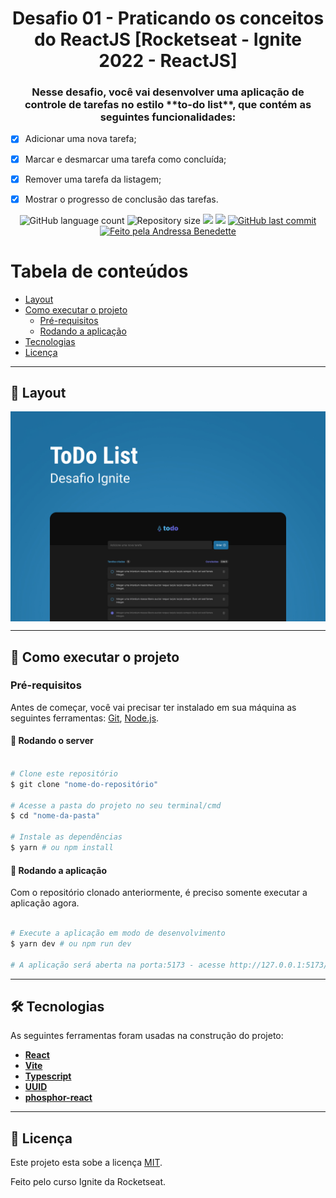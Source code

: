 <h1 align="center">
			Desafio 01 - Praticando os conceitos do ReactJS [Rocketseat - Ignite 2022 - ReactJS]
</h1>

<h3 align="center">
    Nesse desafio, você vai desenvolver uma aplicação de controle de tarefas no estilo **to-do list**, que contém as seguintes funcionalidades:
</h3>

- [x] Adicionar uma nova tarefa;
- [x] Marcar e desmarcar uma tarefa como concluída;
- [x] Remover uma tarefa da listagem;
- [x] Mostrar o progresso de conclusão das tarefas.


<p align="center">
  <img alt="GitHub language count" src="https://img.shields.io/github/languages/count/andressa-lw/Desafio01-Praticando-os-conceitos-do-ReactJS?style=flat-square&&color=%2304D361" />

  <img alt="Repository size" src="https://img.shields.io/github/repo-size/andressa-lw/Desafio01-Praticando-os-conceitos-do-ReactJS?style=flat-square" />
	
  <img src="https://img.shields.io/github/stars/andressa-lw/Desafio01-Praticando-os-conceitos-do-ReactJS?style=flat-square" />
  
  <img src="https://img.shields.io/github/license/andressa-lw/Desafio01-Praticando-os-conceitos-do-ReactJS?style=flat-square" />

  <a href="https://github.com/andressa-lw/Desafio01-Praticando-os-conceitos-do-ReactJS/commits/master">
    <img alt="GitHub last commit" src="https://img.shields.io/github/last-commit/andressa-lw/Desafio01-Praticando-os-conceitos-do-ReactJS?style=flat-square&">
  </a>

  <a href="https://rocketseat.com.br">
    <img alt="Feito pela Andressa Benedette" src="https://img.shields.io/badge/feito%20por-Andressa%20Benedette-%237519C1?style=flat-square&">
  </a>
</p>

Tabela de conteúdos
=================
<!--ts-->
   * [Layout](#-layout)
   * [Como executar o projeto](#-como-executar-o-projeto)
     * [Pré-requisitos](#pré-requisitos)
     * [Rodando a aplicação](#-rodando-a-aplicação)
   * [Tecnologias](#-tecnologias)
   * [Licença](#-licença)
<!--te-->

---

## 🎨 Layout

<p align="center" style="display: flex; align-items: flex-start; justify-content: center;">
  <img alt="Imagem do layout" src="https://raw.githubusercontent.com/andressa-lw/Desafio01-Praticando-os-conceitos-do-ReactJS/master/.github/capa.jpg" />
</p>

---

## 🚀 Como executar o projeto

### Pré-requisitos

Antes de começar, você vai precisar ter instalado em sua máquina as seguintes ferramentas:
[Git](https://git-scm.com), [Node.js](https://nodejs.org/en/). 

#### 🧭 Rodando o server

```bash

# Clone este repositório
$ git clone "nome-do-repositório"

# Acesse a pasta do projeto no seu terminal/cmd
$ cd "nome-da-pasta"

# Instale as dependências
$ yarn # ou npm install

```

#### 🧭 Rodando a aplicação

Com o repositório clonado anteriormente, é preciso somente executar a aplicação agora.

```bash

# Execute a aplicação em modo de desenvolvimento
$ yarn dev # ou npm run dev

# A aplicação será aberta na porta:5173 - acesse http://127.0.0.1:5173/

```

---

## 🛠 Tecnologias

As seguintes ferramentas foram usadas na construção do projeto:

-   **[React](https://reactjs.org/)**
-   **[Vite](https://vitejs.dev/)**
-   **[Typescript](https://www.typescriptlang.org/)**
-   **[UUID](https://www.npmjs.com/package/uuid)**
-   **[phosphor-react](https://phosphoricons.com/)**

---

## 📝 Licença

Este projeto esta sobe a licença [MIT](./LICENSE).

Feito pelo curso Ignite da Rocketseat.